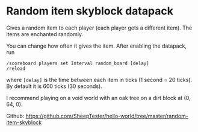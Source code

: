 # Random item skyblock datapack

Gives a random item to each player (each player gets a different item). The items are enchanted randomly.

You can change how often it gives the item. After enabling the datapack, run

```mcfunction
/scoreboard players set Interval random_board [delay]
/reload
```

where `[delay]` is the time between each item in ticks (1 second = 20 ticks). By default it is 600 ticks (30 seconds).

I recommend playing on a void world with an oak tree on a dirt block at (0, 64, 0).

Github: https://github.com/SheepTester/hello-world/tree/master/random-item-skyblock

